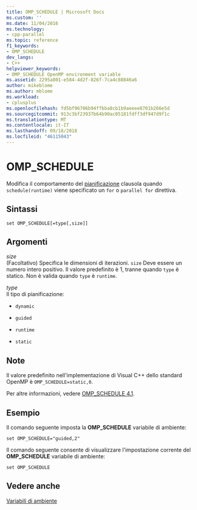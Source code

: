 ```yaml
---
title: OMP_SCHEDULE | Microsoft Docs
ms.custom: ''
ms.date: 11/04/2016
ms.technology:
- cpp-parallel
ms.topic: reference
f1_keywords:
- OMP_SCHEDULE
dev_langs:
- C++
helpviewer_keywords:
- OMP_SCHEDULE OpenMP environment variable
ms.assetid: 2295a801-e584-4d2f-826f-7ca4c88846a6
author: mikeblome
ms.author: mblome
ms.workload:
- cplusplus
ms.openlocfilehash: fd5bf96706b94ffbba8cb1b9aeeee8701b266e5d
ms.sourcegitcommit: 913c3bf23937b64b90ac05181fdff3df947d9f1c
ms.translationtype: MT
ms.contentlocale: it-IT
ms.lasthandoff: 09/18/2018
ms.locfileid: "46115043"
---
```

# <a name="ompschedule"></a>OMP_SCHEDULE
Modifica il comportamento del [pianificazione](../../../parallel/openmp/reference/schedule.md) clausola quando `schedule(runtime)` viene specificato un `for` o `parallel for` direttiva.  
  
## <a name="syntax"></a>Sintassi  
  
```  
set OMP_SCHEDULE[=type[,size]]  
```  
  
## <a name="arguments"></a>Argomenti

*size*<br/>
(Facoltativo) Specifica le dimensioni di iterazioni. `size` Deve essere un numero intero positivo. Il valore predefinito è 1, tranne quando `type` è statico. Non è valida quando `type` è `runtime`.  
  
*type*<br/>
Il tipo di pianificazione:  
  
-   `dynamic`  
  
-   `guided`  
  
-   `runtime`  
  
-   `static`  
  
## <a name="remarks"></a>Note  
 Il valore predefinito nell'implementazione di Visual C++ dello standard OpenMP è `OMP_SCHEDULE=static,0`.  
  
 Per altre informazioni, vedere [OMP_SCHEDULE 4.1](../../../parallel/openmp/4-1-omp-schedule.md).  
  
## <a name="example"></a>Esempio  
 Il comando seguente imposta la **OMP_SCHEDULE** variabile di ambiente:  
  
```  
set OMP_SCHEDULE="guided,2"  
```  
  
 Il comando seguente consente di visualizzare l'impostazione corrente del **OMP_SCHEDULE** variabile di ambiente:  
  
```  
set OMP_SCHEDULE  
```  
  
## <a name="see-also"></a>Vedere anche  
 [Variabili di ambiente](../../../parallel/openmp/reference/openmp-environment-variables.md)
